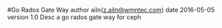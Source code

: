 #Go Rados Gate Way
	author		ailn(z.ailn@wmntec.com)
	date		2016-05-05
	version 	1.0
	Desc		a go rados gate way for ceph